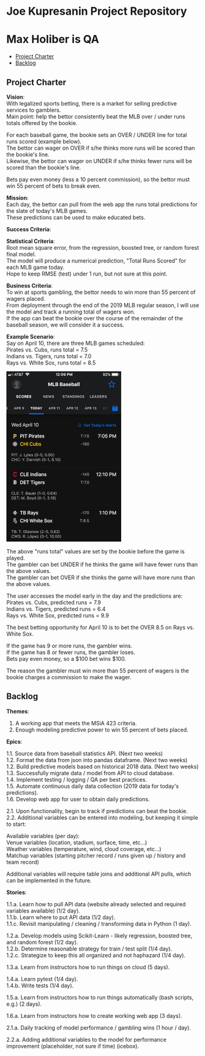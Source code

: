# Joe Kupresanin Project Repository
# Max Holiber is QA

<!-- toc -->

- [Project Charter](#project-charter)
- [Backlog](#backlog)

<!-- tocstop -->

## Project Charter 

**Vision**:  
With legalized sports betting, there is a market for selling predictive services to gamblers.  
Main point:  help the bettor consistently beat the MLB over / under runs totals offered by the bookie.  

For each baseball game, the bookie sets an OVER / UNDER line for total runs scored (example below).  
The bettor can wager on OVER if s/he thinks more runs will be scored than the bookie's line.  
Likewise, the bettor can wager on UNDER if s/he thinks fewer runs will be scored than the bookie's line.  

Bets pay even money (less a 10 percent commission), so the bettor must win 55 percent of bets to break even.  


**Mission**:  
Each day, the bettor can pull from the web app the runs total predictions for the slate of today's MLB games.  
These predictions can be used to make educated bets.  

**Success Criteria**:  

**Statistical Criteria**:  
Root mean square error, from the regression, boosted tree, or random forest final model.  
The model will produce a numerical prediction, "Total Runs Scored" for each MLB game today.  
Hope to keep RMSE (test) under 1 run, but not sure at this point.  

**Business Criteria**:  
To win at sports gambling, the bettor needs to win more than 55 percent of wagers placed.  
From deployment through the end of the 2019 MLB regular season, I will use the model and track a running total of wagers won.  
If the app can beat the bookie over the course of the remainder of the baseball season, we will consider it a success.  

**Example Scenario**:  
Say on April 10, there are three MLB games scheduled:  
Pirates vs. Cubs, runs total = 7.5  
Indians vs. Tigers, runs total = 7.0  
Rays vs. White Sox, runs total = 8.5

![example](mlb.png)

The above "runs total" values are set by the bookie before the game is played.  
The gambler can bet UNDER if he thinks the game will have fewer runs than the above values.  
The gambler can bet OVER if she thinks the game will have more runs than the above values.  

The user accesses the model early in the day and the predictions are:  
Pirates vs. Cubs, predicted runs = 7.9  
Indians vs. Tigers, predicted runs = 6.4  
Rays vs. White Sox, predicted runs = 9.9  

The best betting opportunity for April 10 is to bet the OVER 8.5 on Rays vs. White Sox.  

If the game has 9 or more runs, the gambler wins.  
If the game has 8 or fewer runs, the gambler loses.  
Bets pay even money, so a $100 bet wins $100.  

The reason the gambler must win more than 55 percent of wagers is the bookie charges a commission to make the wager.  


## Backlog

**Themes**:  
  
1.  A working app that meets the MSiA 423 criteria.  
2.  Enough modeling predictive power to win 55 percent of bets placed.  

**Epics**:  
  
1.1.  Source data from baseball statistics API.  (Next two weeks)  
1.2.  Format the data from json into pandas dataframe.  (Next two weeks)  
1.2.  Build predictive models based on historical 2018 data.  (Next two weeks)  
1.3.  Successfully migrate data / model from API to cloud database.  
1.4.  Implement testing / logging / QA per best practices.  
1.5.  Automate continuous daily data collection (2019 data for today's predictions).  
1.6.  Develop web app for user to obtain daily predictions.  

2.1.  Upon functionality, begin to track if predictions can beat the bookie.  
2.2.  Additional variables can be entered into modeling, but keeping it simple to start:  

Available variables (per day):  
Venue variables (location, stadium, surface, time, etc...)  
Weather variables (temperature, wind, cloud coverage, etc...)  
Matchup variables (starting pitcher record / runs given up / history and team record)  

Additional variables will require table joins and additional API pulls, which can be implemented in the future.  

**Stories**:  

1.1.a.  Learn how to pull API data (website already selected and required variables available) (1/2 day).  
1.1.b.  Learn where to put API data (1/2 day).  
1.1.c.  Revisit manipulating / cleaning / transforming data in Python (1 day).  

1.2.a.  Develop models using Scikit-Learn - likely regression, boosted tree, and random forest (1/2 day).  
1.2.b.  Determine reasonable strategy for train / test split (1/4 day).  
1.2.c.  Strategize to keep this all organized and not haphazard (1/4 day).  

1.3.a.  Learn from instructors how to run things on cloud (5 days).  

1.4.a.  Learn pytest (1/4 day).  
1.4.b.  Write tests (1/4 day).  

1.5.a.  Learn from instructors how to run things automatically (bash scripts, e.g.) (2 days).  

1.6.a.  Learn from instructors how to create working web app (3 days).  

2.1.a.  Daily tracking of model performance / gambling wins (1 hour / day).  

2.2.a.  Adding additional variables to the model for performance improvement (placeholder, not sure if time) (icebox).  

















